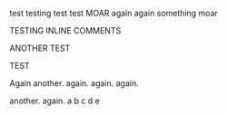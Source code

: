 test testing test test MOAR again again something moar

TESTING INLINE COMMENTS

ANOTHER TEST

TEST

Again
another.
again.
again.
again.

another.
again.
a
b
c
d
e
